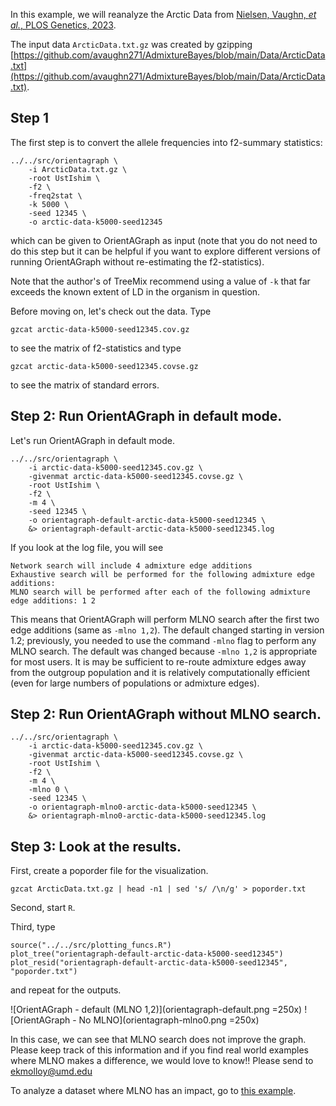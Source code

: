 In this example, we will reanalyze the Arctic Data from [Nielsen, Vaughn, *et al.*, PLOS Genetics, 2023](https://doi.org/10.1371/journal.pgen.1010410). 


The input data `ArcticData.txt.gz` was created by gzipping [https://github.com/avaughn271/AdmixtureBayes/blob/main/Data/ArcticData.txt](https://github.com/avaughn271/AdmixtureBayes/blob/main/Data/ArcticData.txt). 


Step 1
------
The first step is to convert the allele frequencies into f2-summary statistics:
```
../../src/orientagraph \
    -i ArcticData.txt.gz \
    -root UstIshim \
    -f2 \
    -freq2stat \
    -k 5000 \
    -seed 12345 \
    -o arctic-data-k5000-seed12345
```
which can be given to OrientAGraph as input (note that you do not need to do this step but it can be helpful if you want to explore different versions of running OrientAGraph without re-estimating the f2-statistics).

Note that the author's of TreeMix recommend using a value of `-k` that far exceeds the known extent of LD in the organism in question.

Before moving on, let's check out the data. Type
```
gzcat arctic-data-k5000-seed12345.cov.gz
```
to see the matrix of f2-statistics and type 
```
gzcat arctic-data-k5000-seed12345.covse.gz
```
to see the matrix of standard errors.


Step 2: Run OrientAGraph in default mode.
-------
Let's run OrientAGraph in default mode.
```
../../src/orientagraph \
    -i arctic-data-k5000-seed12345.cov.gz \
    -givenmat arctic-data-k5000-seed12345.covse.gz \
    -root UstIshim \
    -f2 \
    -m 4 \
    -seed 12345 \
    -o orientagraph-default-arctic-data-k5000-seed12345 \
    &> orientagraph-default-arctic-data-k5000-seed12345.log
```

If you look at the log file, you will see 
```
Network search will include 4 admixture edge additions
Exhaustive search will be performed for the following admixture edge additions: 
MLNO search will be performed after each of the following admixture edge additions: 1 2 
```
This means that OrientAGraph will perform MLNO search after the first two edge additions (same as `-mlno 1,2`). The default changed starting in version 1.2; previously, you needed to use the command `-mlno` flag to perform any MLNO search. The default was changed because `-mlno 1,2` is appropriate for most users. It is may be sufficient to re-route admixture edges away from the outgroup population and it is relatively computationally efficient (even for large numbers of populations or admixture edges).



Step 2: Run OrientAGraph without MLNO search.
-------

```
../../src/orientagraph \
    -i arctic-data-k5000-seed12345.cov.gz \
    -givenmat arctic-data-k5000-seed12345.covse.gz \
    -root UstIshim \
    -f2 \
    -m 4 \
    -mlno 0 \
    -seed 12345 \
    -o orientagraph-mlno0-arctic-data-k5000-seed12345 \
    &> orientagraph-mlno0-arctic-data-k5000-seed12345.log
```

Step 3: Look at the results.
-------
First, create a poporder file for the visualization.
```
gzcat ArcticData.txt.gz | head -n1 | sed 's/ /\n/g' > poporder.txt 
```

Second, start `R`.

Third, type
```
source("../../src/plotting_funcs.R")
plot_tree("orientagraph-default-arctic-data-k5000-seed12345")
plot_resid("orientagraph-default-arctic-data-k5000-seed12345", "poporder.txt")
```
and repeat for the outputs.

![OrientAGraph - default (MLNO 1,2)](orientagraph-default.png =250x)
![OrientAGraph - No MLNO](orientagraph-mlno0.png =250x)

In this case, we can see that MLNO search does not improve the graph. Please keep track of this information and if you find real world examples where MLNO makes a difference, we would love to know!! Please send to ekmolloy@umd.edu

To analyze a dataset where MLNO has an impact, go to [this example](../toy-data/README.md).


